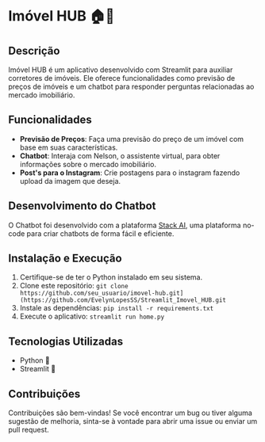 # Imóvel HUB 🏠💬

## Descrição
Imóvel HUB é um aplicativo desenvolvido com Streamlit para auxiliar corretores de imóveis. Ele oferece funcionalidades como previsão de preços de imóveis e um chatbot para responder perguntas relacionadas ao mercado imobiliário.

## Funcionalidades
- **Previsão de Preços**: Faça uma previsão do preço de um imóvel com base em suas características.
- **Chatbot**: Interaja com Nelson, o assistente virtual, para obter informações sobre o mercado imobiliário.
- **Post's para o Instagram**: Crie postagens para o instagram fazendo upload da imagem que deseja. 

## Desenvolvimento do Chatbot
O Chatbot foi desenvolvido com a plataforma [Stack AI](https://www.stack-ai.com), uma plataforma no-code para criar chatbots de forma fácil e eficiente.

## Instalação e Execução
1. Certifique-se de ter o Python instalado em seu sistema.
2. Clone este repositório: `git clone https://github.com/seu_usuario/imovel-hub.git](https://github.com/EvelynLopesSS/Streamlit_Imovel_HUB.git`
3. Instale as dependências: `pip install -r requirements.txt`
4. Execute o aplicativo: `streamlit run home.py`

## Tecnologias Utilizadas
- Python 🐍
- Streamlit 🚀

## Contribuições
Contribuições são bem-vindas! Se você encontrar um bug ou tiver alguma sugestão de melhoria, sinta-se à vontade para abrir uma issue ou enviar um pull request.
